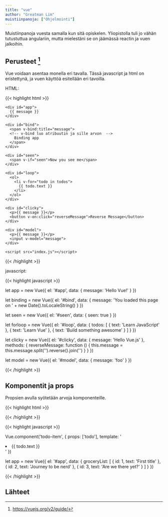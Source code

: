```yaml
---
title: "vue"
author: "Greatman Lim"
muistiinpanoja: ["Ohjelmointi"]
---
```


Muistiinpanoja vuesta samalla kun sitä opiskelen. Yliopistolla tuli jo vähän tutustuttua angulariin, mutta mielestäni se on jäämässä reactin ja vuen jalkoihin.

## Perusteet [^1]

Vue voidaan asentaa monella eri tavalla. Tässä javascript ja html on eristettynä, ja vuen käyttöä esitellään eri tavoilla.

HTML:

{{< highlight html >}}

<!DOCTYPE html>
<html>
  <head>
    <meta charset="UTF-8" />
    <meta name="viewport" content="width=device-width" />
    <title>Vue</title>
    <script src="https://cdn.jsdelivr.net/npm/vue/dist/vue.js"></script>
  </head>
  <body>

    <div id="app">
      {{ message }}
    </div>

    <div id="bind">
      <span v-bind:title="message">
      <!-- v-bind luo atribuutin ja sille arvon  -->
        Binding app
      </span>
    </div>

    <div id="seen">
      <span v-if="seen">Now you see me</span>
    </div>

    <div id="loop">
      <ol>
        <li v-for="todo in todos">
          {{ todo.text }}
        </li>
      </ol>
    </div>

    <div id="clicky">
      <p>{{ message }}</p>
      <button v-on:click="reverseMessage">Reverse Message</button>
    </div>

    <div id="model">
      <p>{{ message }}</p>
      <input v-model="message">
    </div>

    <script src="index.js"></script>

  </body>
</html>

{{< /highlight >}}

javascript:

{{< highlight javascript >}}

let app = new Vue({
  el: '#app',
  data: {
    message: 'Hello Vue!'
  }
})

let binding = new Vue({
  el: '#bind',
  data: {
    message: 'You loaded this page on ' + new Date().toLocaleString()
  }
})

let seen = new Vue({
  el: '#seen',
  data: {
    seen: true
  }
})

let forloop = new Vue({
  el: '#loop',
  data: {
    todos: [
      { text: 'Learn JavaScript' },
      { text: 'Learn Vue' },
      { text: 'Build something awesome' }
    ]
  }
})

let clicky = new Vue({
  el: '#clicky',
  data: {
    message: 'Hello Vue.js'
  },
  methods: {
    reverseMessage: function () {
      this.message = this.message.split('').reverse().join('')
    }
  }
})

let model = new Vue({
  el: '#model',
  data: {
    message: 'foo'
  }
})

{{< /highlight >}}

## Komponentit ja props

Propsien avulla syötetään arvoja komponenteille.

{{< highlight html >}}

<ol id="app">
  <todo-item
    v-for="item in groceryList"
    v-bind:todo="item"
    v-bind:key="item.id"
  ></todo-item>
</ol>

{{< /highlight >}}

{{< highlight javascript >}}

Vue.component('todo-item', {
  props: ['todo'],
  template: '<li>{{ todo.text }}</li>'
})

let app = new Vue({
  el: '#app',
  data: {
    groceryList: [
      { id: 1, text: 'First title' },
      { id: 2, text: 'Journey to be nerd' },
      { id: 3, text: 'Are we there yet?' }
    ]
  }
})

{{< /highlight >}}

## Lähteet

[^1]: https://vuejs.org/v2/guide/
